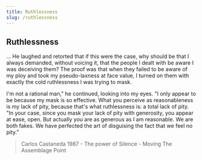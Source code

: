 ```yaml
---
title: Ruthlessness
slug: /ruthlessness
---
```


## Ruthlessness


... He laughed and retorted that if this were the case,
why should be that I always demanded, without voicing it, that the people I dealt with be aware I
was deceiving them? The proof was that when they failed to be aware of my ploy and took my
pseudo-laxness at face value, I turned on them with exactly the cold ruthlessness I was trying to
mask.

I'm not a rational man," he continued, looking into my eyes. "I only appear to be because my
mask is so effective. What you perceive as reasonableness is my lack of pity, because that's what
ruthlessness is: a total lack of pity.
"In your case, since you mask your lack of pity with generosity, you appear at ease, open. But
actually you are as generous as I am reasonable. We are both fakes. We have perfected the art of
disguising the fact that we feel no pity."



> Carlos Castaneda 1987 - The power of Silence - Moving The Assemblage Point



